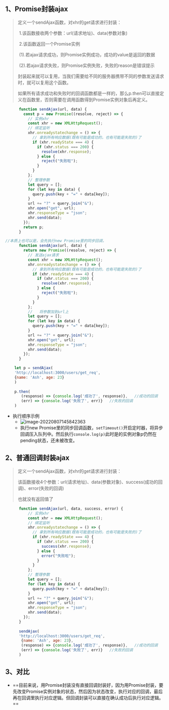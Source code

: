 ## 1、Promise封装ajax

> 定义一个sendAjax函数，对xhr的get请求进行封装：
>
> ​	1.该函数接收两个参数：url(请求地址)、data(参数对象)
>
> ​	2.该函数返回一个Promise实例
>
> ​		(1).若ajax请求成功，则Promise实例成功，成功的value是返回的数据
>
> ​		(2).若ajax请求失败，则Promise实例失败，失败的reason是错误提示
>
> 封装起来就可以复用，当我们需要给不同的服务器携带不同的参数发送请求时，就可以复用这个函数。
>
> 如果所有请求成功和失败时的回调函数都是一样的，那么p.then可以直接定义在函数里，否则需要在调用函数得到Promise实例对象后再定义。

``` js
      function sendAjax(url, data) {
        const p = new Promise((resolve, reject) => {
          // 实例xhr
          const xhr = new XMLHttpRequest();
          // 绑定监听
          xhr.onreadystatechange = () => {
            // 拿到所有响应数据(既有可能是成功的，也有可能是失败的)了
            if (xhr.readyState === 4) {
              if (xhr.status === 200) {
                resolve(xhr.response);
              } else {
                reject("失败啦");
              }
            }
          };
          // 整理参数
          let query = [];
          for (let key in data) {
            query.push(key + "=" + data[key]);
          }
          url += "?" + query.join("&");
          xhr.open("get", url);
          xhr.responseType = "json";
          xhr.send(data);
        });
        return p;
      }

//本质上也可以是，会先执行new Promise里的同步回调，
      function sendAjax(url, data) {
        return new Promise((resolve, reject) => {
          // 发送ajax请求
          const xhr = new XMLHttpRequest();
          xhr.onreadystatechange = () => {
            // 拿到所有响应数据(既有可能是成功的，也有可能是失败的)了
            if (xhr.readyState === 4) {
              if (xhr.status === 200) {
                resolve(xhr.response);
              } else {
                reject("失败啦");
              }
            }
          };
          //   将参数加到url上
          let query = [];
          for (let key in data) {
            query.push(key + "=" + data[key]);
          }
          url += "?" + query.join("&");
          xhr.open("get", url);
          xhr.responseType = "json";
          xhr.send(data);
        });
      }

	let p = sendAjax(
    'http://localhost:3000/users/get_req',
    {name: 'Ash', age: 23}
    )
    
    p.then(
       (response) => {console.log('成功了', response)},   //成功的回调
       (err) => {console.log('失败了', err)}	//失败的回调
    )
```

- 执行顺序示例
  - ![image-20220807145842363](C:\Users\zayn\AppData\Roaming\Typora\typora-user-images\image-20220807145842363.png)
  - 执行new Promise里的同步回调函数，`setTimeout()`开启定时器，将异步回调压入队列中。然后执行`console.log(p)`此时是的实例对象p仍然在pending状态，还未被改变。

## 2、普通回调封装ajax

>定义一个sendAjax函数，对xhr的get请求进行封装：
>
>​	该函数接收4个参数：url(请求地址)、data(参数对象)、success(成功的回调)、error(失败的回调)
>
>也就没有返回值了

``` js
      function sendAjax(url, data, success, error) {
          // 实例xhr
          const xhr = new XMLHttpRequest();
          // 绑定监听
          xhr.onreadystatechange = () => {
            // 拿到所有响应数据(既有可能是成功的，也有可能是失败的)了
            if (xhr.readyState === 4) {
              if (xhr.status === 200) {
                success(xhr.response); 
              } else {
                error("失败啦");
              }
            }
          };
          // 整理参数
          let query = [];
          for (let key in data) {
            query.push(key + "=" + data[key]);
          }
          url += "?" + query.join("&");
          xhr.open("get", url);
          xhr.responseType = "json";
          xhr.send(data);
        });
      }
      
      sendAjax(
      'http://localhost:3000/users/get_req',
       {name: 'Ash', age: 23},
       (response) => {console.log('成功了', response)},   //成功的回调
       (err) => {console.log('失败了', err)}	//失败的回调
      )
```

## 3、对比

- ==目前来说，用Promise封装没有直接回调封装好，因为用Promise封装，要先改变Promise实例对象的状态，然后因为状态改变，执行对应的回调，最后再在回调里执行对应逻辑。但回调封装可以直接在确认成功后执行对应逻辑。==